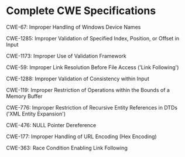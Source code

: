 

# Complete CWE Specifications

CWE-67: Improper Handling of Windows Device Names

CWE-1285: Improper Validation of Specified Index, Position, or Offset in Input

CWE-1173: Improper Use of Validation Framework

CWE-59: Improper Link Resolution Before File Access ('Link Following')

CWE-1288: Improper Validation of Consistency within Input

CWE-119: Improper Restriction of Operations within the Bounds of a Memory Buffer

CWE-776: Improper Restriction of Recursive Entity References in DTDs ('XML Entity Expansion')

CWE-476: NULL Pointer Dereference

CWE-177: Improper Handling of URL Encoding (Hex Encoding)

CWE-363: Race Condition Enabling Link Following